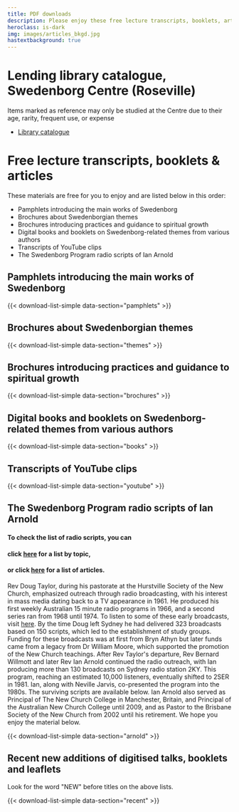 ```yaml
---
title: PDF downloads
description: Please enjoy these free lecture transcripts, booklets, articles
heroclass: is-dark
img: images/articles_bkgd.jpg
hastextbackground: true
---
```


# Lending library catalogue, Swedenborg Centre (Roseville)

Items marked as reference may only be studied at the Centre due to their age, rarity, frequent use, or expense
- [Library catalogue](https://static.swedenborg.com.au/pdf/books/swedenborgcentrelibrarycatalogue.pdf)

# Free lecture transcripts, booklets & articles

These materials are free for you to enjoy and are listed below in this order:
- Pamphlets introducing the main works of Swedenborg
- Brochures about Swedenborgian themes
- Brochures introducing practices and guidance to spiritual growth
- Digital books and booklets on Swedenborg-related themes from various authors
- Transcripts of YouTube clips
- The Swedenborg Program radio scripts of Ian Arnold

## Pamphlets introducing the main works of Swedenborg

{{< download-list-simple data-section="pamphlets" >}}

## Brochures about Swedenborgian themes

{{< download-list-simple data-section="themes" >}}

## Brochures introducing practices and guidance to spiritual growth

{{< download-list-simple data-section="brochures" >}}

## Digital books and booklets on Swedenborg-related themes from various authors

{{< download-list-simple data-section="books" >}}

## Transcripts of YouTube clips

{{< download-list-simple data-section="youtube" >}}

## The Swedenborg Program radio scripts of Ian Arnold

#### To check the list of radio scripts, you can
#### click [here](https://static.swedenborg.com.au/pdf/transcripts/000TopicIndex.pdf) for a list by topic,
#### or click [here](https://static.swedenborg.com.au/pdf/transcripts/000Index.pdf) for a list of articles.

Rev Doug Taylor, during his pastorate at the Hurstville Society of the New Church, emphasized outreach through radio broadcasting, with his interest in mass media dating back to a TV appearance in 1961. He produced his first weekly Australian 15 minute radio programs in 1966, and a second series ran from 1968 until 1974. To listen to some of these early broadcasts, visit [here](https://tinyurl.com/2wbptecx). By the time Doug left Sydney he had delivered 323 broadcasts based on 150 scripts, which led to the establishment of study groups. Funding for these broadcasts was at first from Bryn Athyn but later funds came from a legacy from Dr William Moore, which supported the promotion of the New Church teachings. After Rev Taylor's departure, Rev Bernard Willmott and later Rev Ian Arnold continued the radio outreach, with Ian producing more than 130 broadcasts on Sydney radio station 2KY. This program, reaching an estimated 10,000 listeners, eventually shifted to 2SER in 1981. Ian, along with Neville Jarvis, co-presented the program into the 1980s. The surviving scripts are available below. Ian Arnold also served as Principal of The New Church College in Manchester, Britain, and Principal of the Australian New Church College until 2009, and as Pastor to the Brisbane Society of the New Church from 2002 until his retirement. We hope you enjoy the material below.

{{< download-list-simple data-section="arnold" >}}

## Recent new additions of digitised talks, booklets and leaflets

Look for the word "NEW" before titles on the above lists.

{{< download-list-simple data-section="recent" >}}

